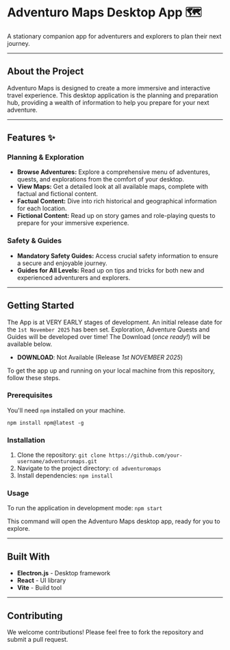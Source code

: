 # Adventuro Maps Desktop App 🗺️

A stationary companion app for adventurers and explorers to plan their next journey.

---

## About the Project

Adventuro Maps is designed to create a more immersive and interactive travel experience. This desktop application is the planning and preparation hub, providing a wealth of information to help you prepare for your next adventure.

---

## Features ✨

### Planning & Exploration
- **Browse Adventures:** Explore a comprehensive menu of adventures, quests, and explorations from the comfort of your desktop.
- **View Maps:** Get a detailed look at all available maps, complete with factual and fictional content.
- **Factual Content:** Dive into rich historical and geographical information for each location.
- **Fictional Content:** Read up on story games and role-playing quests to prepare for your immersive experience.

### Safety & Guides
- **Mandatory Safety Guides:** Access crucial safety information to ensure a secure and enjoyable journey.
- **Guides for All Levels:** Read up on tips and tricks for both new and experienced adventurers and explorers.

---

## Getting Started

The App is at VERY EARLY stages of development. An initial release date for the `1st November 2025` has been set. Exploration, Adventure Quests and Guides will be developed over time! The Download (*once ready!*) will be available below.

- **DOWNLOAD**: Not Available (Release *1st NOVEMBER 2025*)

To get the app up and running on your local machine from this repository, follow these steps.

### Prerequisites

You'll need `npm` installed on your machine.

```npm install npm@latest -g```

### Installation
1. Clone the repository:
   `git clone https://github.com/your-username/adventuromaps.git`
2. Navigate to the project directory:
   `cd adventuromaps`
3. Install dependencies:
   `npm install`

### Usage

To run the application in development mode: ```npm start```

This command will open the Adventuro Maps desktop app, ready for you to explore.

---

## Built With

- **Electron.js** - Desktop framework
- **React** - UI library
- **Vite** - Build tool

---

## Contributing

We welcome contributions! Please feel free to fork the repository and submit a pull request.